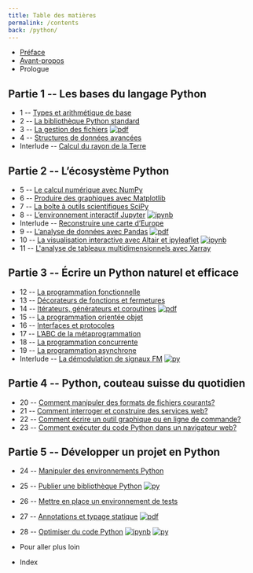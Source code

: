 ```yaml
---
title: Table des matières
permalink: /contents
back: /python/
---
```


- [Préface](/python/preface)
- [Avant-propos](/python/)
- Prologue

## Partie 1 -- Les bases du langage Python

- 1 -- [Types et arithmétique de base](arithmetique/)
- 2 -- [La bibliothèque Python standard](bibliotheque/)
- 3 -- [La gestion des fichiers](fichiers/) [![pdf](https://img.shields.io/badge/-PDF-d73a49)](/python/_static/fichiers.pdf)
- 4 -- [Structures de données avancées](structures/)
- Interlude -- [Calcul du rayon de la Terre](cassini/)

## Partie 2 -- L’écosystème Python

- 5 -- [Le calcul numérique avec NumPy](numpy/)
- 6 -- [Produire des graphiques avec Matplotlib](matplotlib/)
- 7 -- [La boîte à outils scientifiques SciPy](scipy/)
- 8 -- [L’environnement interactif Jupyter](jupyter/) [![ipynb](https://img.shields.io/badge/-Jupyter-F37626?logo=jupyter&logoColor=white)](https://colab.research.google.com/github/xoolive/python/blob/master/02-ecosysteme/09-jupyter.ipynb)
- Interlude -- [Reconstruire une carte d’Europe](projections/)
- 9 -- [L’analyse de données avec Pandas](pandas/) [![pdf](https://img.shields.io/badge/-PDF-d73a49)](/python/_static/pandas.pdf)
- 10 -- [La visualisation interactive avec Altair et ipyleaflet](altair/) [![ipynb](https://img.shields.io/badge/-Jupyter-F37626?logo=jupyter&logoColor=white)](altair/)
- 11 -- [L'analyse de tableaux multidimensionnels avec Xarray](xarray/)

## Partie 3 -- Écrire un Python naturel et efficace

- 12 -- [La programmation fonctionnelle](functional/)
- 13 -- [Décorateurs de fonctions et fermetures](decorateurs/)
- 14 -- [Itérateurs, générateurs et coroutines](iteration/) [![pdf](https://img.shields.io/badge/-PDF-d73a49)](/python/_static/iteration.pdf)
- 15 -- [La programmation orientée objet](objects/)
- 16 -- [Interfaces et protocoles](protocols/)
- 17 -- [L’ABC de la métaprogrammation](meta/)
- 18 -- [La programmation concurrente](concurrent/)
- 19 -- [La programmation asynchrone](asyncio/)
- Interlude -- [La démodulation de signaux FM](fmradio/) [![py](https://img.shields.io/badge/-.py-3776AB?logo=python&logoColor=white)](fmradio/)

## Partie 4 -- Python, couteau suisse du quotidien

- 20 -- [Comment manipuler des formats de fichiers courants?](swiss-army/)
- 21 -- [Comment interroger et construire des services web?](requests/)
- 22 -- [Comment écrire un outil graphique ou en ligne de commande?](cli/)
- 23 -- [Comment exécuter du code Python dans un navigateur web?](web/)

## Partie 5 -- Développer un projet en Python

- 24 -- [Manipuler des environnements Python](anaconda/)
- 25 -- [Publier une bibliothèque Python](packaging/) [![py](https://img.shields.io/badge/-.py-3776AB?logo=python&logoColor=white)](/)
- 26 -- [Mettre en place un environnement de tests](testing/)
- 27 -- [Annotations et typage statique](typing/) [![pdf](https://img.shields.io/badge/-PDF-d73a49)](/python/_static/typing.pdf)
- 28 -- [Optimiser du code Python](api/) [![ipynb](https://img.shields.io/badge/-Jupyter-F37626?logo=jupyter&logoColor=white)](api/) [![py](https://img.shields.io/badge/-.py-3776AB?logo=python&logoColor=white)](api/)

- Pour aller plus loin
- Index
